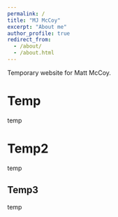 ```yaml
---
permalink: /
title: "MJ McCoy"
excerpt: "About me"
author_profile: true
redirect_from: 
  - /about/
  - /about.html
---
```


Temporary website for Matt McCoy.

Temp
======
temp

Temp2
======
temp

Temp3
------
temp
